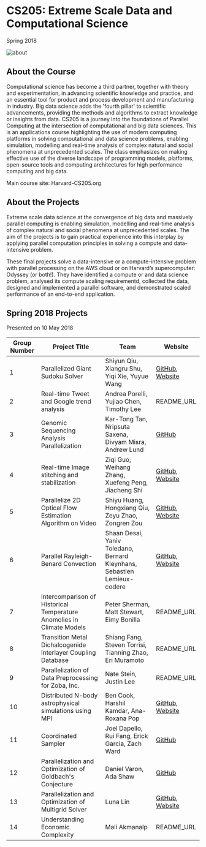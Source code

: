 # CS205: Extreme Scale Data and Computational Science
Spring 2018

![about](http://iacs-courses.seas.harvard.edu/courses/cs205/images/cs205.png)


## About the Course

Computational science has become a third partner, together with theory and experimentation, in advancing scientific knowledge and practice, and an essential tool for product and process development and manufacturing in industry. Big data science adds the 'fourth pillar' to scientific advancements, providing the methods and algorithms to extract knowledge or insights from data. CS205 is a journey into the foundations of Parallel Computing at the intersection of computational and big data sciences. This is an applications course highlighting the use of modern computing platforms in solving computational and data science problems, enabling simulation, modelling and real-time analysis of complex natural and social phenomena at unprecedented scales. The class emphasizes on making effective use of the diverse landscape of programming models, platforms, open-source tools and computing architectures for high performance computing and big data.

Main course site: Harvard-CS205.org

## About the Projects

Extreme scale data science at the convergence of big data and massively parallel computing is enabling simulation, modelling and real-time analysis of complex natural and social phenomena at unprecedented scales. The aim of the projects is to gain practical experience into this interplay by applying parallel computation principles in solving a compute and data-intensive problem.

These final projects solve a data-intensive or a compute-intensive problem with parallel processing on the AWS cloud or on Harvard’s supercomputer: Odyssey (or both!). They have identified a compute or and data science problem, analysed its compute scaling requirementd, collected the data, designed and implemented a parallel software, and demonstrated scaled performance of an end-to-end application.

## Spring 2018 Projects

Presented on 10 May 2018

| Group Number | Project Title | Team | Website 
| ------------ | --------- | --------- | -------- | 
|1 | Parallelized Giant Sudoku Solver| Shiyun Qiu, Xiangru Shu, Yiqi Xie, Yuyue Wang | [GitHub](https://github.com/shiyunqiu/CS205_Sudoku), [Website](https://clairewangyuyue.github.io/CS205_G1.github.io/) |
|2 | Real-time Tweet and Google trend analysis | Andrea Porelli, Yujiao Chen, Timothy Lee | README_URL | 
|3 | Genomic Sequencing Analysis Parallelization | Kar-Tong Tan, Nripsuta Saxena, Divyam Misra, Andrew Lund | [GitHub](https://github.com/AndrewPaulLund/cs205project) |
|4 | Real-time Image stitching and stabilization | Ziqi Guo, Weihang Zhang, Xuefeng Peng, Jiacheng Shi | [GitHub](https://github.com/ziqiguo/CS205-ImageStitching), [Website](https://cs205-stitching.github.io) |
|5 | Parallelize 2D Optical Flow Estimation Algorithm on Video | Shiyu Huang, Hongxiang Qiu, Zeyu Zhao, Zongren Zou | [GitHub](https://github.com/zeruniverse/CS205-project), [Website](https://zeruniverse.github.io/CS205-project/) |
|6 | Parallel Rayleigh-Benard Convection | Shaan Desai, Yaniv Toledano, Bernard Kleynhans, Sebastien Lemieux-codere | [GitHub](https://github.com/toledy/ParallelRayleighBenardConvection), [Website](https://toledy.github.io/ParallelRayleighBenardConvection/)|
|7 | Intercomparison of Historical Temperature Anomolies in Climate Models | Peter Sherman, Matt Stewart, Eimy Bonilla | README_URL |
|8 | Transition Metal Dichalcogenide Interlayer Coupling Database | Shiang Fang, Steven Torrisi, Tianning Zhao, Eri Muramoto | README_URL |
|9 | Parallelization of Data Preprocessing for Zoba, Inc. | Nate Stein, Justin Lee | README_URL |
|10 | Distributed N-body astrophysical simulations using MPI | Ben Cook, Harshil Kamdar, Ana-Roxana Pop | [GitHub](https://github.com/bacook17/behalf), [Website](https://anaroxanapop.github.io/behalf/) |
|11 | Coordinated Sampler | Joel Dapello, Rui Fang, Erick Garcia, Zach Ward | [GitHub](https://github.com/ericktgarcia/CS205FinalProject) |
|12 | Parallelization and Optimization of Goldbach's Conjecture | Daniel Varon, Ada Shaw | [GitHub](https://github.com/ardwwa/Goldbach/blob/master/README.md) |
|13 | Parallelization and Optimization of Multigrid Solver | Luna Lin | [GitHub](https://github.com/1noodledeep/mpi_multigrid/), [Website](https://ylunalin.wordpress.com/2018/04/12/gpu-accelerated-mpi-multigrid-solver) |
|14 | Understanding Economic Complexity | Mali Akmanalp | README_URL |


